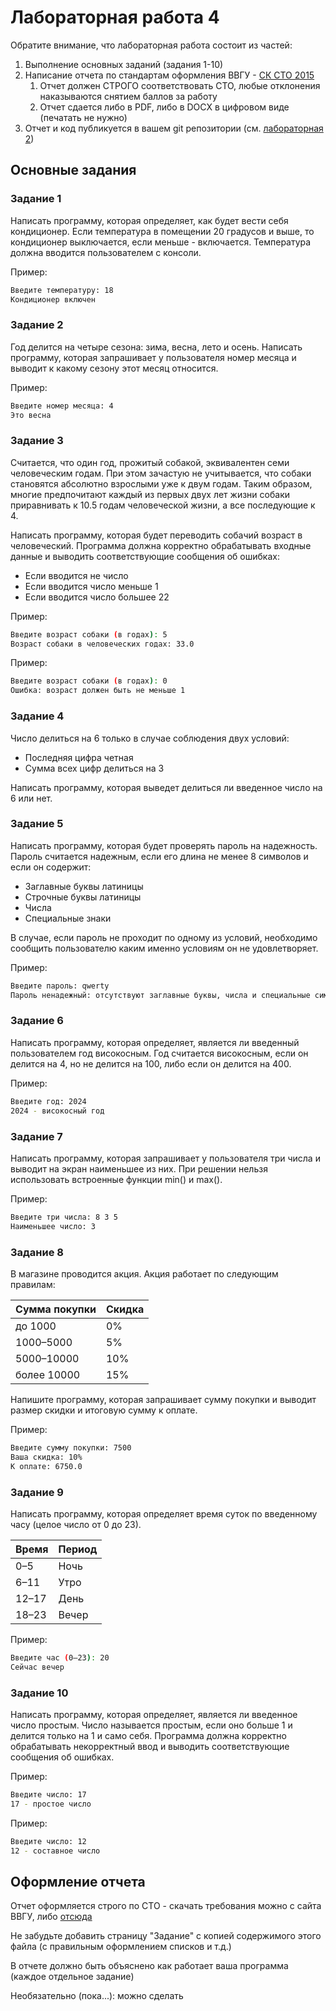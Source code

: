 # Лабораторная работа 4

Обратите внимание, что лабораторная работа состоит из частей:

1. Выполнение основных заданий (задания 1-10)
2. Написание отчета по стандартам оформления ВВГУ - [СК СТО 2015](https://github.com/mvodya/vvsu-latex/blob/master/СК-СТО-ТР-04-1.005-2015.pdf)
   1. Отчет должен СТРОГО соответствовать СТО, любые отклонения наказываются снятием баллов за работу
   2. Отчет сдается либо в PDF, либо в DOCX в цифровом виде (печатать не нужно)
3. Отчет и код публикуется в вашем git репозитории (см. [лабораторная 2](./lab2.md))

## Основные задания

### Задание 1

Написать программу, которая определяет, как будет вести себя кондиционер. Если температура в помещении 20 градусов и выше, то кондиционер выключается, если меньше - включается. Температура должна вводится пользователем с консоли.

Пример:

```bash
Введите температуру: 18  
Кондиционер включен
```

### Задание 2

Год делится на четыре сезона: зима, весна, лето и осень. Написать программу, которая запрашивает у пользователя номер месяца и выводит к какому сезону этот месяц относится.

Пример:

```bash
Введите номер месяца: 4  
Это весна
```

### Задание 3

Считается, что один год, прожитый собакой, эквивалентен семи человеческим годам. При этом зачастую не учитывается, что собаки становятся абсолютно взрослыми уже к двум годам. Таким образом, многие предпочитают каждый из первых двух лет жизни собаки приравнивать к 10.5 годам человеческой жизни, а все последующие к 4.

Написать программу, которая будет переводить собачий возраст в человеческий. Программа должна корректно обрабатывать входные данные и выводить соответствующие сообщения об ошибках:

- Если вводится не число
- Если вводится число меньше 1
- Если вводится число большее 22

Пример:

```bash
Введите возраст собаки (в годах): 5  
Возраст собаки в человеческих годах: 33.0
```

Пример:

```bash
Введите возраст собаки (в годах): 0  
Ошибка: возраст должен быть не меньше 1
```

### Задание 4

Число делиться на 6 только в случае соблюдения двух условий:

- Последняя цифра четная
- Сумма всех цифр делиться на 3
  
Написать программу, которая выведет делиться ли введенное число на 6 или нет.

### Задание 5

Написать программу, которая будет проверять пароль на надежность. Пароль считается надежным, если его длина не менее 8 символов и если он содержит:

- Заглавные буквы латиницы
- Строчные буквы латиницы
- Числа
- Специальные знаки

В случае, если пароль не проходит по одному из условий, необходимо сообщить пользователю каким именно условиям он не удовлетворяет.

Пример:

```bash
Введите пароль: qwerty  
Пароль ненадежный: отсутствуют заглавные буквы, числа и специальные символы
```

### Задание 6

Написать программу, которая определяет, является ли введенный пользователем год високосным. Год считается високосным, если он делится на 4, но не делится на 100, либо если он делится на 400.

Пример:

```bash
Введите год: 2024  
2024 - високосный год
```

### Задание 7

Написать программу, которая запрашивает у пользователя три числа и выводит на экран наименьшее из них. При решении нельзя использовать встроенные функции min() и max().

Пример:

```bash
Введите три числа: 8 3 5  
Наименьшее число: 3
```

### Задание 8

В магазине проводится акция. Акция работает по следующим правилам:

| Сумма покупки | Скидка |
| ------------- | ------ |
| до 1000       | 0%     |
| 1000–5000     | 5%     |
| 5000–10000    | 10%    |
| более 10000   | 15%    |

Напишите программу, которая запрашивает сумму покупки и выводит размер скидки и итоговую сумму к оплате.

Пример:

```bash
Введите сумму покупки: 7500  
Ваша скидка: 10%  
К оплате: 6750.0
```

### Задание 9

Написать программу, которая определяет время суток по введенному часу (целое число от 0 до 23).

| Время | Период |
| ----- | ------ |
| 0–5   | Ночь   |
| 6–11  | Утро   |
| 12–17 | День   |
| 18–23 | Вечер  |

Пример:

```bash
Введите час (0–23): 20  
Сейчас вечер
```

### Задание 10

Написать программу, которая определяет, является ли введенное число простым. Число называется простым, если оно больше 1 и делится только на 1 и само себя. Программа должна корректно обрабатывать некорректный ввод и выводить соответствующие сообщения об ошибках.

Пример:

```bash
Введите число: 17  
17 - простое число
```

Пример:

```bash
Введите число: 12  
12 - составное число
```

## Оформление отчета

Отчет оформляется строго по СТО - скачать требования можно с сайта ВВГУ, либо [отсюда](https://raw.githubusercontent.com/mvodya/vvsu-latex/refs/heads/master/СК-СТО-ТР-04-1.005-2015.pdf)

Не забудьте добавить страницу "Задание" с копией содержимого этого файла (с правильным оформлением списков и т.д.)

В отчете должно быть объяснено как работает ваша программа (каждое отдельное задание)

Необязательно (пока...): можно сделать
